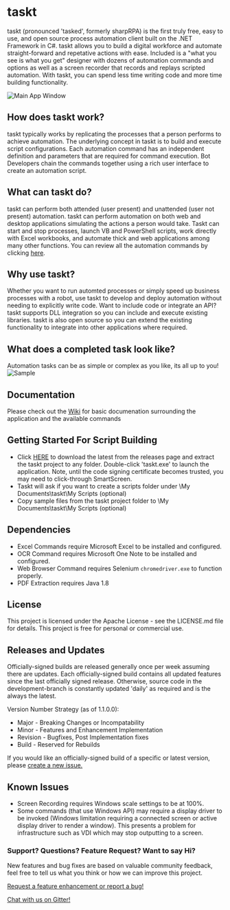 
# taskt
taskt (pronounced 'tasked', formerly sharpRPA) is the first truly free, easy to use, and open source process automation client built on the .NET Framework in C#.  taskt allows you to build a digital workforce and automate straight-forward and repetative actions with ease.  Included is a "what you see is what you get" designer with dozens of automation commands and options as well as a screen recorder that records and replays scripted automation. With taskt, you can spend less time writing code and more time building functionality.

![Main App Window](http://www.taskt.net/assets/images/RPAsample.gif)

## How does taskt work?
taskt typically works by replicating the processes that a person performs to achieve automation. The underlying concept in taskt is to build and execute script configurations.  Each automation command has an independent definition and parameters that are required for command execution.  Bot Developers chain the commands together using a rich user interface to create an automation script.

## What can taskt do?
taskt can perform both attended (user present) and unattended (user not present) automation.  taskt can perform automation on both web and desktop applications simulating the actions a person would take. Taskt can start and stop processes, launch VB and PowerShell scripts, work directly with Excel workbooks, and automate thick and web applications among many other functions.  You can review all the automation commands by clicking [here](https://wiki.taskt.net/automation-commands).

## Why use taskt?
Whether you want to run automted processes or simply speed up business processes with a robot, use taskt to develop and deploy automation without needing to explicitly write code.  Want to include code or integrate an API? taskt supports DLL integration so you can include and execute existing libraries.  taskt is also open source so you can extend the existing functionality to integrate into other applications where required.

## What does a completed task look like?
Automation tasks can be as simple or complex as you like, its all up to you!
![Sample](https://i.imgur.com/fbi8JrB.png)

## Documentation
Please check out the [Wiki](https://wiki.taskt.net) for basic documenation surrounding the application and the available commands

## Getting Started For Script Building
- Click [HERE](https://github.com/saucepleez/taskt/releases/) to download the latest from the releases page and extract the taskt project to any folder.  Double-click 'taskt.exe' to launch the application. Note, until the code signing certificate becomes trusted, you may need to click-through SmartScreen.
- Taskt will ask if you want to create a scripts folder under \My Documents\taskt\My Scripts (optional)
- Copy sample files from the taskt project folder to \My Documents\taskt\My Scripts (optional)

## Dependencies
- Excel Commands require Microsoft Excel to be installed and configured.
- OCR Command requires Microsoft One Note to be installed and configured.
- Web Browser Command requires Selenium `chromedriver.exe` to function properly.
- PDF Extraction requires Java 1.8

## License
This project is licensed under the Apache License - see the LICENSE.md file for details.  This project is free for personal or commercial use.

## Releases and Updates
Officially-signed builds are released generally once per week assuming there are updates.  Each officially-signed build contains all updated features since the last officially signed release.  Otherwise, source code in the development-branch is constantly updated 'daily' as required and is the always the latest.

Version Number Strategy (as of 1.1.0.0):
- Major - Breaking Changes or Incompatability
- Minor - Features and Enhancement Implementation
- Revision - Bugfixes, Post Implementation fixes
- Build - Reserved for Rebuilds

If you would like an officially-signed build of a specific or latest version, please [create a new issue.](https://github.com/saucepleez/taskt/issues/new)

## Known Issues
- Screen Recording requires Windows scale settings to be at 100%.
- Some commands (that use Windows API) may require a display driver to be invoked (Windows limitation requiring a connected screen or active display driver to render a window).  This presents a problem for infrastructure such as VDI which may stop outputting to a screen. 

### Support? Questions? Feature Request? Want to say Hi?
New features and bug fixes are based on valuable community feedback, feel free to tell us what you think or how we can improve this project.

 [Request a feature enhancement or report a bug!](https://github.com/saucepleez/taskt/issues/new)
 
 [Chat with us on Gitter!](https://gitter.im/taskt-rpa/Lobby)
